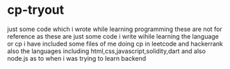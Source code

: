 
# cp-tryout
just some code which i wrote while learning programming
these are not for reference as these are just some code i write wihile learning the language or cp
i have included some files of me doing cp in leetcode and hackerrank
also the languages including html,css,javascript,solidity,dart and also node.js as to when i was trying to learn backend
